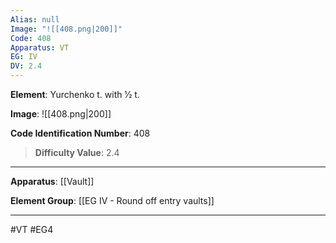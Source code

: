 ```yaml
---
Alias: null
Image: "![[408.png|200]]"
Code: 408
Apparatus: VT
EG: IV
DV: 2.4
---
```

**Element**: Yurchenko t. with 1⁄2 t.

**Image**:
![[408.png|200]]

**Code Identification Number**: 408

>**Difficulty Value**: 2.4

___
**Apparatus**: [[Vault]]

**Element Group**: [[EG IV - Round off entry vaults]]
___
#VT #EG4
